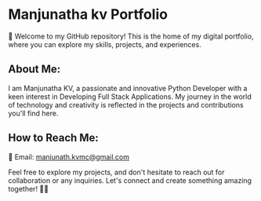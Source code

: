 # Manjunatha kv  Portfolio

👋 Welcome to my GitHub repository! This is the home of my digital portfolio, where you can explore my skills, projects, and experiences.

## About Me:

I am Manjunatha KV, a passionate and innovative Python Developer with a keen interest in Developing Full Stack Applications. My journey in the world of technology and creativity is reflected in the projects and contributions you'll find here.



## How to Reach Me:

📧 Email: manjunath.kvmc@gmail.com

Feel free to explore my projects, and don't hesitate to reach out for collaboration or any inquiries. Let's connect and create something amazing together! 🚀✨
